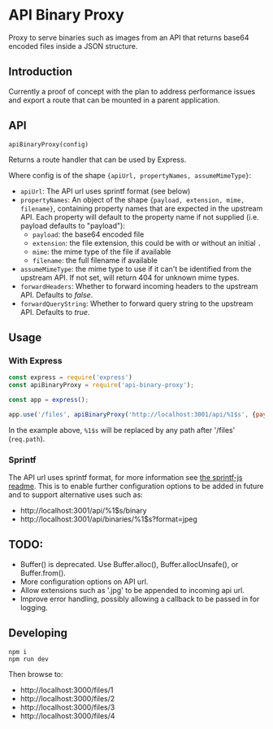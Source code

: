 # API Binary Proxy

Proxy to serve binaries such as images from an API that returns base64 encoded files inside a JSON structure.

## Introduction

Currently a proof of concept with the plan to address performance issues and export a route that can be mounted in a parent application.


## API

`apiBinaryProxy(config)`

Returns a route handler that can be used by Express.

Where config is of the shape `{apiUrl, propertyNames, assumeMimeType}`:

- `apiUrl`: The API url uses sprintf format (see below)
- `propertyNames`: An object of the shape `{payload, extension, mime, filename}`, containing property names that are expected in the upstream API. Each property will default to the property name if not supplied (i.e. payload defaults to "payload"):
    - `payload`: the base64 encoded file 
    - `extension`: the file extension, this could be with or without an initial `.`
    - `mime`: the mime type of the file if available 
    - `filename`: the full filename if available 
- `assumeMimeType`: the mime type to use if it can't be identified from the upstream API. If not set, will return 404 for unknown mime types.
- `forwardHeaders`: Whether to forward incoming headers to the upstream API. Defaults to *false*.
- `forwardQueryString`: Whether to forward query string to the upstream API. Defaults to *true*.

## Usage

### With Express

```js
const express = require('express')
const apiBinaryProxy = require('api-binary-proxy');

const app = express();

app.use('/files', apiBinaryProxy('http://localhost:3001/api/%1$s', {payload: 'image'}, 'image/jpeg'));

```

In the example above, `%1$s` will be replaced by any path after '/files' (`req.path`).

### Sprintf

The API url uses sprintf format, for more information see [the sprintf-js readme](https://github.com/alexei/sprintf.js#readme). This is to enable further configuration options to be added in future and to support alternative uses such as:

- http://localhost:3001/api/%1$s/binary
- http://localhost:3001/api/binaries/%1$s?format=jpeg


## TODO:

- Buffer() is deprecated. Use  Buffer.alloc(), Buffer.allocUnsafe(), or Buffer.from().
- More configuration options on API url.
- Allow extensions such as '.jpg' to be appended to incoming api url.
- Improve error handling, possibly allowing a callback to be passed in for logging.

## Developing

```
npm i
npm run dev
```

Then browse to:

- http://localhost:3000/files/1
- http://localhost:3000/files/2
- http://localhost:3000/files/3
- http://localhost:3000/files/4